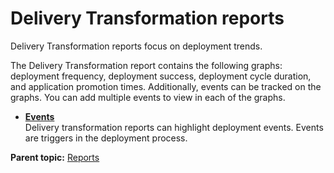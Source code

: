 # Delivery Transformation reports

Delivery Transformation reports focus on deployment trends.

The Delivery Transformation report contains the following graphs: deployment frequency, deployment success, deployment cycle duration, and application promotion times. Additionally, events can be tracked on the graphs. You can add multiple events to view in each of the graphs.

-   **[Events](../../com.ibm.insights.doc/topics/c_reports_events.md)**  
Delivery transformation reports can highlight deployment events. Events are triggers in the deployment process.

**Parent topic:** [Reports](../../com.ibm.uvelocity.doc/topics/c_node_reports.md)

